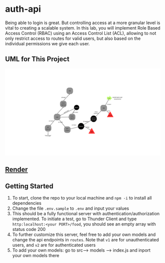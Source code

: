 # auth-api

Being able to login is great. But controlling access at a more granular level is vital to creating a scalable system. In this lab, you will implement Role Based Access Control (RBAC) using an Access Control List (ACL), allowing to not only restrict access to routes for valid users, but also based on the individual permissions we give each user.

## UML for This Project

![WRRC for auth-api](auth-api.png)

## [Render](https://api-with-auth-3twa.onrender.com)

## Getting Started

1. To start, clone the repo to your local machine and `npm -i` to install all dependencies
2. Change the file `.env.sample` to `.env` and input your values
3. This should be a fully functional server with authentication/authorization implemented. To initiate a test, go to Thunder Client and type `http:localhost:<your PORT>/food`, you should see an empty array with status code 200
4. To further customize this server, feel free to add your own models and change the api endpoints in `routes`. Note that `v1` are for unauthenticated users, and `v2` are for authenticated users
5. To add your own models: go to src--> models --> index.js and inport your own models there
